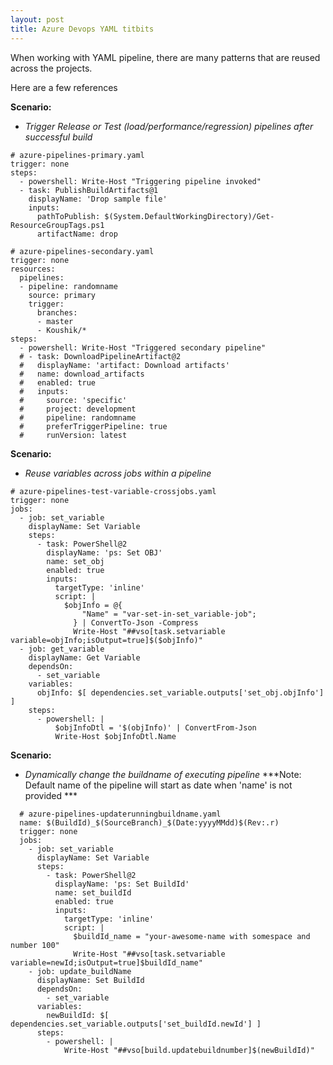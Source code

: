 ```yaml
---
layout: post
title: Azure Devops YAML titbits
---
```

<!-- Post Content -->

When working with YAML pipeline, there are many patterns that are reused across the projects.

Here are a few references 

**Scenario:**
- _Trigger Release or Test (load/performance/regression) pipelines after successful build_

```
# azure-pipelines-primary.yaml
trigger: none
steps:
  - powershell: Write-Host "Triggering pipeline invoked"
  - task: PublishBuildArtifacts@1
    displayName: 'Drop sample file'
    inputs:
      pathToPublish: $(System.DefaultWorkingDirectory)/Get-ResourceGroupTags.ps1
      artifactName: drop
```

```
# azure-pipelines-secondary.yaml
trigger: none
resources:
  pipelines:
  - pipeline: randomname
    source: primary
    trigger: 
      branches:
      - master
      - Koushik/*
steps:
  - powershell: Write-Host "Triggered secondary pipeline"
  # - task: DownloadPipelineArtifact@2
  #   displayName: 'artifact: Download artifacts'
  #   name: download_artifacts
  #   enabled: true
  #   inputs:
  #     source: 'specific'
  #     project: development
  #     pipeline: randomname
  #     preferTriggerPipeline: true
  #     runVersion: latest

```

**Scenario:**
- _Reuse variables across jobs within a pipeline_

```
# azure-pipelines-test-variable-crossjobs.yaml
trigger: none
jobs:
  - job: set_variable
    displayName: Set Variable
    steps:
      - task: PowerShell@2
        displayName: 'ps: Set OBJ'
        name: set_obj
        enabled: true
        inputs: 
          targetType: 'inline'
          script: | 
            $objInfo = @{
                "Name" = "var-set-in-set_variable-job";
              } | ConvertTo-Json -Compress
              Write-Host "##vso[task.setvariable variable=objInfo;isOutput=true]$($objInfo)"          
  - job: get_variable
    displayName: Get Variable
    dependsOn: 
      - set_variable
    variables:
      objInfo: $[ dependencies.set_variable.outputs['set_obj.objInfo'] ]
    steps:
      - powershell: |
          $objInfoDtl = '$(objInfo)' | ConvertFrom-Json
          Write-Host $objInfoDtl.Name
```

**Scenario:**
- _Dynamically change the buildname of executing pipeline_
 ***Note: Default name of the pipeline will start as date when 'name' is not provided ***

```
  # azure-pipelines-updaterunningbuildname.yaml
  name: $(BuildId)_$(SourceBranch)_$(Date:yyyyMMdd)$(Rev:.r)
  trigger: none
  jobs:
    - job: set_variable
      displayName: Set Variable
      steps:
        - task: PowerShell@2
          displayName: 'ps: Set BuildId'
          name: set_buildId
          enabled: true
          inputs: 
            targetType: 'inline'
            script: | 
              $buildId_name = "your-awesome-name with somespace and number 100"
              Write-Host "##vso[task.setvariable variable=newId;isOutput=true]$buildId_name"
    - job: update_buildName
      displayName: Set BuildId
      dependsOn: 
        - set_variable
      variables:
        newBuildId: $[ dependencies.set_variable.outputs['set_buildId.newId'] ]
      steps:
        - powershell: |
            Write-Host "##vso[build.updatebuildnumber]$(newBuildId)"
```
